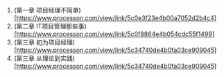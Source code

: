 1. (第一章 项目经理不简单)[https://www.processon.com/view/link/5c0e3f23e4b00a7052d2b4c4]
2. (第二章 IT项目管理那些事)[https://www.processon.com/view/link/5c0f8864e4b054cdc55f1499]
3. (第三章 初为项目经理)[https://www.processon.com/view/link/5c34740de4b0fa03ce909045]
4. (第三章 从理论到实践)[https://www.processon.com/view/link/5c34740de4b0fa03ce909045]
